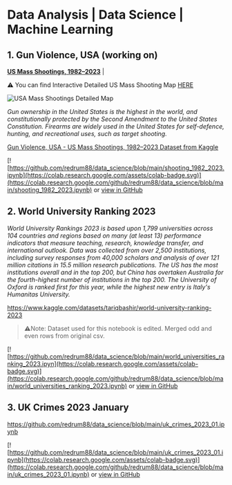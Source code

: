 # Data Analysis | Data Science | Machine Learning
## 1. Gun Violence, USA (working on)
**[US Mass Shootings, 1982–2023](https://github.com/redrum88/data_science/blob/main/data/shooting_1982-2023_cleaned.csv)** |

⚠️ You can find Interactive Detailed US Mass Shooting Map [HERE](https://redrum88.github.io/usa_mass_shooting.html)


![USA Mass Shootings Detailed Map](https://redrum88.github.io/map.jpg)


*Gun ownership in the United States is the highest in the world, and constitutionally protected by the Second Amendment to the United States Constitution. Firearms are widely used in the United States for self-defence, hunting, and recreational uses, such as target shooting.*

[Gun Violence, USA - US Mass Shootings, 1982–2023 Dataset from Kaggle](https://www.kaggle.com/datasets/nidzsharma/us-mass-shootings-19822023)

[![https://github.com/redrum88/data_science/blob/main/shooting_1982_2023.ipynb](https://colab.research.google.com/assets/colab-badge.svg)](https://colab.research.google.com/github/redrum88/data_science/blob/main/shooting_1982_2023.ipynb) or [view in GitHub](https://github.com/redrum88/data_science/blob/main/shooting_1982_2023.ipynb)

## 2. World University Ranking 2023
*World University Rankings 2023 is based upon 1,799 universities across 104 countries and regions based on many (at least 13) performance indicators that measure teaching, research, knowledge transfer, and international outlook. Data was collected from over 2,500 institutions, including survey responses from 40,000 scholars and analysis of over 121 million citations in 15.5 million research publications. The US has the most institutions overall and in the top 200, but China has overtaken Australia for the fourth-highest number of institutions in the top 200. The University of Oxford is ranked first for this year, while the highest new entry is Italy's Humanitas University.*

https://www.kaggle.com/datasets/tariqbashir/world-university-ranking-2023

> ⚠️Note: Dataset used for this notebook is edited. Merged odd and even rows from original csv.

[![https://github.com/redrum88/data_science/blob/main/world_universities_ranking_2023.ipyn](https://colab.research.google.com/assets/colab-badge.svg)](https://colab.research.google.com/github/redrum88/data_science/blob/main/world_universities_ranking_2023.ipynb) or [view in GitHub](https://github.com/redrum88/data_science/blob/main/world_universities_ranking_2023.ipynb)

## 3. UK Crimes 2023 January

https://github.com/redrum88/data_science/blob/main/uk_crimes_2023_01.ipynb

[![https://github.com/redrum88/data_science/blob/main/uk_crimes_2023_01.ipynb](https://colab.research.google.com/assets/colab-badge.svg)](https://colab.research.google.com/github/redrum88/data_science/blob/main/uk_crimes_2023_01.ipynb) or [view in GitHub](https://github.com/redrum88/data_science/blob/main/uk_crimes_2023_01.ipynb)
